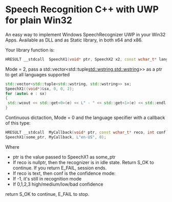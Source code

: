 # Speech Recognition C++ with UWP for plain Win32

An easy way to implement Windows SpeechRecognizer UWP in your Win32 Apps. Available as DLL and as Static library, in both x64 and x86.

Your library function is:

```C++
HRESULT __stdcall  SpeechX1(void* ptr, SpeechX2 x2, const wchar_t* langx = L"en-us", int Mode = 0);
```

Mode = 2, pass a std::vector<std::tuple<std::wstring,std::wstring>>> as a ptr to get all languages supported

```C++
std::vector<std::tuple<std::wstring, std::wstring>> sx;
SpeechX1((void*)&sx, 0, 0, 2);
for (auto& e : sx)
{
 std::wcout << std::get<0>(e) << L" - " << std::get<1>(e) << std::endl;
}
```


Continuous dictaction, Mode = 0 and the language specifier with a callback of this type:
```C++
HRESULT __stdcall  MyCallback(void* ptr, const wchar_t* reco, int conf);
SpeechX1(some_ptr, MyCallback, L"en-US", 0);
```
Where
- ptr is the value passed to SpeechX1 as some_ptr
- If reco is nullptr, then the recognizer is in idle state. Return S_OK to continue. If you return E_FAIL, session ends.
- If reco is text, then conf is the confidence mode:
- If -1, it's still in recognition mode
- If 0,1,2,3 high/medium/low/bad confidence

return S_OK to continue, E_FAIL to stop.




